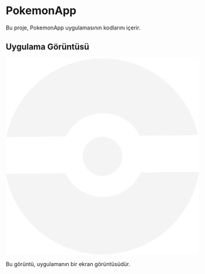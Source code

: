 # PokemonApp

Bu proje, PokemonApp uygulamasının kodlarını içerir.

## Uygulama Görüntüsü

![Pokeball](https://github.com/mobil-SerpilUzuntas-web/pokemonApp/blob/main/images/pokeball.png)

Bu görüntü, uygulamanın bir ekran görüntüsüdür.
